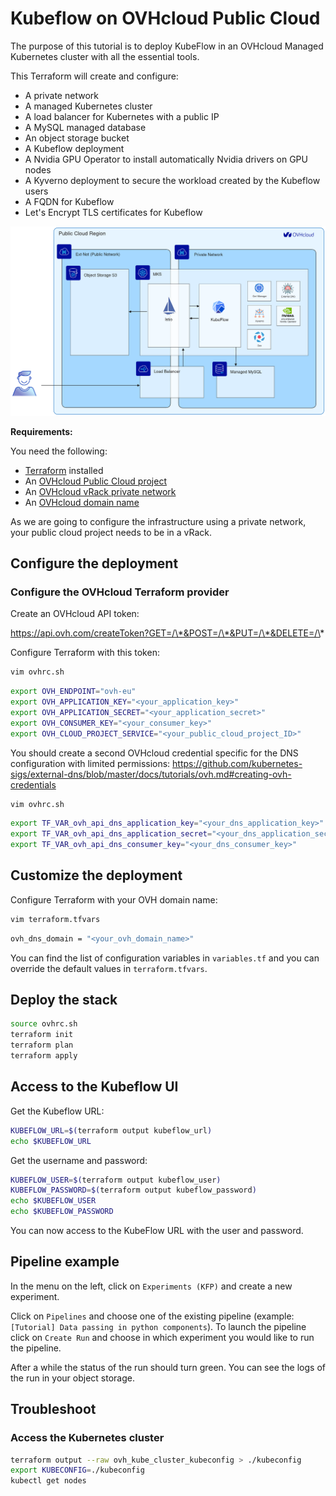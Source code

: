 # Kubeflow on OVHcloud Public Cloud

The purpose of this tutorial is to deploy KubeFlow in an OVHcloud Managed Kubernetes cluster with all the essential tools.

This Terraform will create and configure:

* A private network
* A managed Kubernetes cluster
* A load balancer for Kubernetes with a public IP
* A MySQL managed database
* An object storage bucket
* A Kubeflow deployment
* A Nvidia GPU Operator to install automatically Nvidia drivers on GPU nodes
* A Kyverno deployment to secure the workload created by the Kubeflow users
* A FQDN for Kubeflow
* Let's Encrypt TLS certificates for Kubeflow

![Kubeflow on OVHcloud Public Cloud](./img/kubeflow-public-cloud.png)

**Requirements:**

You need the following:
* [Terraform](https://www.terraform.io/) installed
* An [OVHcloud Public Cloud project](https://www.ovhcloud.com/en/public-cloud/)
* An [OVHcloud vRack private network](https://www.ovhcloud.com/en/network/vrack/)
* An [OVHcloud domain name](https://www.ovhcloud.com/en/domains/)

As we are going to configure the infrastructure using a private network, your public cloud project needs to be in a vRack.

## Configure the deployment

### Configure the OVHcloud Terraform provider

Create an OVHcloud API token:

https://api.ovh.com/createToken?GET=/\*&POST=/\*&PUT=/\*&DELETE=/\*

Configure Terraform with this token:

```bash
vim ovhrc.sh
```

```bash
export OVH_ENDPOINT="ovh-eu"
export OVH_APPLICATION_KEY="<your_application_key>"
export OVH_APPLICATION_SECRET="<your_application_secret>"
export OVH_CONSUMER_KEY="<your_consumer_key>"
export OVH_CLOUD_PROJECT_SERVICE="<your_public_cloud_project_ID>"
```

You should create a second OVHcloud credential specific for the DNS configuration with limited permissions:
https://github.com/kubernetes-sigs/external-dns/blob/master/docs/tutorials/ovh.md#creating-ovh-credentials

```bash
vim ovhrc.sh
```

```bash
export TF_VAR_ovh_api_dns_application_key="<your_dns_application_key>"
export TF_VAR_ovh_api_dns_application_secret="<your_dns_application_secret>"
export TF_VAR_ovh_api_dns_consumer_key="<your_dns_consumer_key>"
```

## Customize the deployment

Configure Terraform with your OVH domain name:

```bash
vim terraform.tfvars
```

```bash
ovh_dns_domain = "<your_ovh_domain_name>"
```

You can find the list of configuration variables in `variables.tf` and you can override the default values in `terraform.tfvars`.

## Deploy the stack

```bash
source ovhrc.sh
terraform init
terraform plan
terraform apply
```

## Access to the Kubeflow UI

Get the Kubeflow URL:

```bash
KUBEFLOW_URL=$(terraform output kubeflow_url)
echo $KUBEFLOW_URL
```

Get the username and password:

```bash
KUBEFLOW_USER=$(terraform output kubeflow_user)
KUBEFLOW_PASSWORD=$(terraform output kubeflow_password)
echo $KUBEFLOW_USER
echo $KUBEFLOW_PASSWORD
```

You can now access to the KubeFlow URL with the user and password.

## Pipeline example

In the menu on the left, click on `Experiments (KFP)` and create a new experiment.

Click on `Pipelines` and choose one of the existing pipeline (example: `[Tutorial] Data passing in python components`).
To launch the pipeline click on `Create Run` and choose in which experiment you would like to run the pipeline.

After a while the status of the run should turn green. You can see the logs of the run in your object storage.

## Troubleshoot

### Access the Kubernetes cluster

```bash
terraform output --raw ovh_kube_cluster_kubeconfig > ./kubeconfig
export KUBECONFIG=./kubeconfig
kubectl get nodes
```